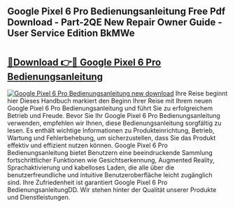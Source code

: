 ## Google Pixel 6 Pro Bedienungsanleitung Free Pdf Download - Part-2QE New Repair Owner Guide - User Service Edition BkMWe

# <h2><a href="http://df0v1b.blite.top/?on=Google+Pixel+6+Pro+Bedienungsanleitung">🔗Download 👉🔴 Google Pixel 6 Pro Bedienungsanleitung</a></h2>

[![Google Pixel 6 Pro Bedienungsanleitung new download](https://i.imgur.com/lujVjoI.png)](http://df0v1b.blite.top/?on=Google+Pixel+6+Pro+Bedienungsanleitung)
Ihre Reise beginnt hier Dieses Handbuch markiert den Beginn Ihrer Reise mit Ihrem neuen Google Pixel 6 Pro Bedienungsanleitung und führt Sie zu erfolgreichem Betrieb und Freude. Bevor Sie Ihr Google Pixel 6 Pro Bedienungsanleitung verwenden, empfehlen wir Ihnen, diese Bedienungsanleitung sorgfältig zu lesen. Es enthält wichtige Informationen zu Produkteinrichtung, Betrieb, Wartung und Fehlerbehebung, um sicherzustellen, dass Sie das Produkt effektiv und effizient nutzen können. Google Pixel 6 Pro Bedienungsanleitung bietet Benutzern eine beeindruckende Sammlung fortschrittlicher Funktionen wie Gesichtserkennung, Augmented Reality, Sprachaktivierung und kabelloses Laden, die alle über die benutzerfreundliche und intuitive Benutzeroberfläche leicht zugänglich sind. Ihre Zufriedenheit ist garantiert Google Pixel 6 Pro BedienungsanleitungDD. Wir stehen hinter der Qualität unserer Produkte und Dienstleistungen.

